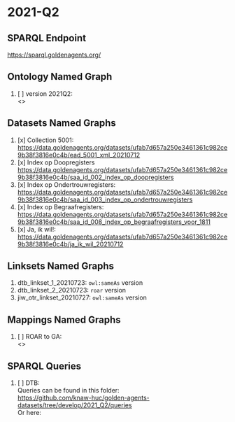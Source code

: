 # 2021-Q2

## SPARQL Endpoint
<https://sparql.goldenagents.org/>

## Ontology Named Graph

1. [ ] version 2021Q2: </br> <>

## Datasets Named Graphs

1. [x] Collection 5001: </br> <https://data.goldenagents.org/datasets/ufab7d657a250e3461361c982ce9b38f3816e0c4b/ead_5001_xml_20210712>
2. [x] Index op Doopregisters </br> <https://data.goldenagents.org/datasets/ufab7d657a250e3461361c982ce9b38f3816e0c4b/saa_id_002_index_op_doopregisters>
3. [x] Index op Ondertrouwregisters: </br> <https://data.goldenagents.org/datasets/ufab7d657a250e3461361c982ce9b38f3816e0c4b/saa_id_003_index_op_ondertrouwregisters>
4. [x] Index op Begraafregisters: </br> <https://data.goldenagents.org/datasets/ufab7d657a250e3461361c982ce9b38f3816e0c4b/saa_id_008_index_op_begraafregisters_voor_1811>
5. [x] Ja, ik wil!: </br> <https://data.goldenagents.org/datasets/ufab7d657a250e3461361c982ce9b38f3816e0c4b/ja_ik_wil_20210712>

## Linksets Named Graphs

1. dtb_linkset_1_20210723: `owl:sameAs` version
2. dtb_linkset_2_20210723: `roar` version
3. jiw_otr_linkset_20210727: `owl:sameAs` version

## Mappings Named Graphs

1. [ ] ROAR to GA: </br> <>

## SPARQL Queries

1. [ ] DTB: </br>
Queries can be found in this folder: </br>
<https://github.com/knaw-huc/golden-agents-datasets/tree/develop/2021_Q2/queries> </br>
Or here: </br>
